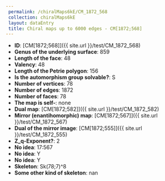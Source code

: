 ```yaml
--- 
 permalink: /chiralMaps6kE/CM_1872_568 
 collection: chiralMaps6kE
 layout: dataEntry
 title: Chiral maps up to 6000 edges - CM[1872;568]
---
```


- **ID**: [CM[1872;568]]({{ site.url }}/test/CM_1872_568)
- **Genus of the underlying surface**: 859
- **Length of the face**: 48
- **Valency**: 48
- **Length of the Petrie polygon**: 156
- **Is the automorphism group solvable?**: S
- **Number of vertices**: 78
- **Number of edges**: 1872
- **Number of faces**: 78
- **The map is self-**: none
- **Dual map**: [CM[1872;582]]({{ site.url }}/test/CM_1872_582)
- **Mirror (enantihomorphic) map**: [CM[1872;567]]({{ site.url }}/test/CM_1872_567)
- **Dual of the mirror image**: [CM[1872;555]]({{ site.url }}/test/CM_1872_555)
- **Z_q-Exponent?**: 2
- **No idea**:  17:567
- **No idea**: Y
- **No idea**: Y
- **Skeleton**: Sk(78;7)^8
- **Some other kind of skeleton**: nan

